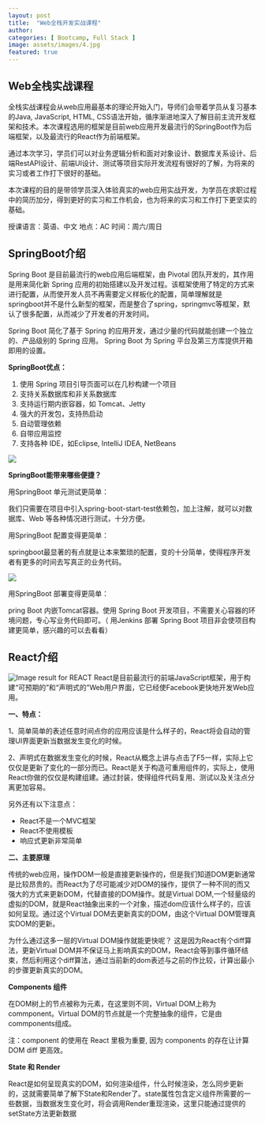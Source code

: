 ```yaml
---
layout: post
title:  "Web全栈开发实战课程"
author: 
categories: [ Bootcamp, Full Stack ]
image: assets/images/4.jpg
featured: true
---
```




## **Web全栈实战课程**
全栈实战课程会从web应用最基本的理论开始入门，导师们会带着学员从复习基本的Java, JavaScript, HTML, CSS语法开始，循序渐进地深入了解目前主流开发框架和技术。本次课程选用的框架是目前web应用开发最流行的SpringBoot作为后端框架，以及最流行的React作为前端框架。

通过本次学习，学员们可以对业务逻辑分析和面对对象设计、数据库关系设计、后端RestAPI设计、前端UI设计、测试等项目实际开发流程有很好的了解，为将来的实习或者工作打下很好的基础。

本次课程的目的是带领学员深入体验真实的web应用实战开发，为学员在求职过程中的简历加分，得到更好的实习和工作机会，也为将来的实习和工作打下更坚实的基础。

授课语言：英语、中文
地点：AC
时间：周六/周日

## **SpringBoot介绍**

Spring Boot 是目前最流行的web应用后端框架，由 Pivotal 团队开发的，其作用是用来简化新 Spring 应用的初始搭建以及开发过程。该框架使用了特定的方式来进行配置，从而使开发人员不再需要定义样板化的配置，简单理解就是springboot并不是什么新型的框架，而是整合了spring，springmvc等框架，默认了很多配置，从而减少了开发者的开发时间。

Spring Boot 简化了基于 Spring 的应用开发，通过少量的代码就能创建一个独立的、产品级别的 Spring 应用。 Spring Boot 为 Spring 平台及第三方库提供开箱即用的设置。

**SpringBoot优点：**

 1. 使用 Spring 项目引导页面可以在几秒构建一个项目
 2. 支持关系数据库和非关系数据库
 3. 支持运行期内嵌容器，如 Tomcat、Jetty
 4. 强大的开发包，支持热启动
 5. 自动管理依赖
 6. 自带应用监控
 7. 支持各种 IDE，如Eclipse, IntelliJ IDEA, NetBeans

![](https://ss2.baidu.com/6ONYsjip0QIZ8tyhnq/it/u=3180699167,1298829483&fm=173&app=25&f=JPEG?w=530&h=300&s=29D28C5609686C1390CC334F03006074)

**SpringBoot能带来哪些便捷？**

用SpringBoot 单元测试更简单：

我们只需要在项目中引入spring-boot-start-test依赖包，加上注解，就可以对数据库、Web 等各种情况进行测试，十分方便。

用SpringBoot 配置变得更简单：

springboot最显著的有点就是让本来繁琐的配置，变的十分简单，使得程序开发者有更多的时间去写真正的业务代码。

![](https://ss1.baidu.com/6ONXsjip0QIZ8tyhnq/it/u=2622952426,3358038760&fm=173&app=25&f=JPEG?w=579&h=300&s=AEE1E05A839D41CA4C75124E03004077)

用SpringBoot 部署变得更简单：

pring Boot 内嵌Tomcat容器。使用 Spring Boot 开发项目，不需要关心容器的环境问题，专心写业务代码即可。（ 用Jenkins 部署 Spring Boot 项目非会使项目构建更简单，感兴趣的可以去看看）

## **React介绍**

![Image result for REACT](https://matwrites.com/wp-content/uploads/2019/01/1_HSisLuifMO6KbLfPOKtLow.jpeg)
React是目前最流行的前端JavaScript框架，用于构建“可预期的”和“声明式的”Web用户界面，它已经使Facebook更快地开发Web应用。

**一、特点：**

1、简单简单的表述任意时间点你的应用应该是什么样子的，React将会自动的管理UI界面更新当数据发生变化的时候。

2、声明式在数据发生变化的时候，React从概念上讲与点击了F5一样，实际上它仅仅是更新了变化的一部分而已。React是关于构造可重用组件的，实际上，使用React你做的仅仅是构建组建。通过封装，使得组件代码复用、测试以及关注点分离更加容易。

另外还有以下注意点：

 - React不是一个MVC框架
 - React不使用模板
 - 响应式更新非常简单

**二、主要原理**

传统的web应用，操作DOM一般是直接更新操作的，但是我们知道DOM更新通常是比较昂贵的。而React为了尽可能减少对DOM的操作，提供了一种不同的而又强大的方式来更新DOM，代替直接的DOM操作。就是Virtual DOM,一个轻量级的虚拟的DOM，就是React抽象出来的一个对象，描述dom应该什么样子的，应该如何呈现。通过这个Virtual DOM去更新真实的DOM，由这个Virtual DOM管理真实DOM的更新。

为什么通过这多一层的Virtual DOM操作就能更快呢？ 这是因为React有个diff算法，更新Virtual DOM并不保证马上影响真实的DOM，React会等到事件循环结束，然后利用这个diff算法，通过当前新的dom表述与之前的作比较，计算出最小的步骤更新真实的DOM。

**Components 组件**

在DOM树上的节点被称为元素，在这里则不同，Virtual DOM上称为commponent。Virtual DOM的节点就是一个完整抽象的组件，它是由commponents组成。

注：component 的使用在 React 里极为重要, 因为 components 的存在让计算 DOM diff 更高效。

**State 和 Render**

React是如何呈现真实的DOM，如何渲染组件，什么时候渲染，怎么同步更新的，这就需要简单了解下State和Render了。state属性包含定义组件所需要的一些数据，当数据发生变化时，将会调用Render重现渲染，这里只能通过提供的setState方法更新数据
